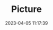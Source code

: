 ---
weight: 1
images:
- /images/edited/113.jpeg
title: Picture
date: 2023-04-05 11:17:39
tags: [luminarneo,work,pixel6,diningtable]
---